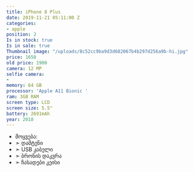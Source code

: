 ```yaml
---
title: iPhone 8 Plus
date: 2019-11-21 05:11:00 Z
categories:
- apple
position: 2
Is in stock: true
Is in sale: true
Thumbnail image: "/uploads/8c52cc9ba9d3d682067b4b297d256a9b-hi.jpg"
price: 1650
old price: 1900
camera: 12 MP
selfie camera:
- 
memory: 64 GB
processor: 'Apple A11 Bionic '
ram: 3GB RAM
screen type: LCD
screen size: 5.5"
battery: 2691mAh
year: 2018
---
```


* მოყვება: 
* ➣ დამტენი
* ➣ USB კაბელი
* ➣ ბრონის დაკვრა
* ➣ ჩასადები კეისი
